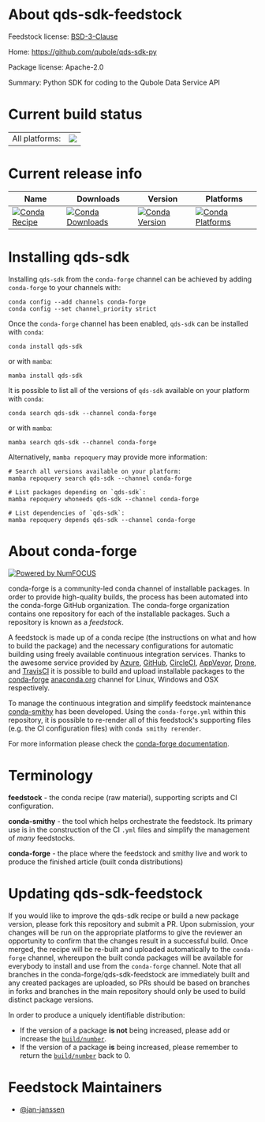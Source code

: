 About qds-sdk-feedstock
=======================

Feedstock license: [BSD-3-Clause](https://github.com/conda-forge/qds-sdk-feedstock/blob/main/LICENSE.txt)

Home: https://github.com/qubole/qds-sdk-py

Package license: Apache-2.0

Summary: Python SDK for coding to the Qubole Data Service API

Current build status
====================


<table><tr><td>All platforms:</td>
    <td>
      <a href="https://dev.azure.com/conda-forge/feedstock-builds/_build/latest?definitionId=4751&branchName=main">
        <img src="https://dev.azure.com/conda-forge/feedstock-builds/_apis/build/status/qds-sdk-feedstock?branchName=main">
      </a>
    </td>
  </tr>
</table>

Current release info
====================

| Name | Downloads | Version | Platforms |
| --- | --- | --- | --- |
| [![Conda Recipe](https://img.shields.io/badge/recipe-qds--sdk-green.svg)](https://anaconda.org/conda-forge/qds-sdk) | [![Conda Downloads](https://img.shields.io/conda/dn/conda-forge/qds-sdk.svg)](https://anaconda.org/conda-forge/qds-sdk) | [![Conda Version](https://img.shields.io/conda/vn/conda-forge/qds-sdk.svg)](https://anaconda.org/conda-forge/qds-sdk) | [![Conda Platforms](https://img.shields.io/conda/pn/conda-forge/qds-sdk.svg)](https://anaconda.org/conda-forge/qds-sdk) |

Installing qds-sdk
==================

Installing `qds-sdk` from the `conda-forge` channel can be achieved by adding `conda-forge` to your channels with:

```
conda config --add channels conda-forge
conda config --set channel_priority strict
```

Once the `conda-forge` channel has been enabled, `qds-sdk` can be installed with `conda`:

```
conda install qds-sdk
```

or with `mamba`:

```
mamba install qds-sdk
```

It is possible to list all of the versions of `qds-sdk` available on your platform with `conda`:

```
conda search qds-sdk --channel conda-forge
```

or with `mamba`:

```
mamba search qds-sdk --channel conda-forge
```

Alternatively, `mamba repoquery` may provide more information:

```
# Search all versions available on your platform:
mamba repoquery search qds-sdk --channel conda-forge

# List packages depending on `qds-sdk`:
mamba repoquery whoneeds qds-sdk --channel conda-forge

# List dependencies of `qds-sdk`:
mamba repoquery depends qds-sdk --channel conda-forge
```


About conda-forge
=================

[![Powered by
NumFOCUS](https://img.shields.io/badge/powered%20by-NumFOCUS-orange.svg?style=flat&colorA=E1523D&colorB=007D8A)](https://numfocus.org)

conda-forge is a community-led conda channel of installable packages.
In order to provide high-quality builds, the process has been automated into the
conda-forge GitHub organization. The conda-forge organization contains one repository
for each of the installable packages. Such a repository is known as a *feedstock*.

A feedstock is made up of a conda recipe (the instructions on what and how to build
the package) and the necessary configurations for automatic building using freely
available continuous integration services. Thanks to the awesome service provided by
[Azure](https://azure.microsoft.com/en-us/services/devops/), [GitHub](https://github.com/),
[CircleCI](https://circleci.com/), [AppVeyor](https://www.appveyor.com/),
[Drone](https://cloud.drone.io/welcome), and [TravisCI](https://travis-ci.com/)
it is possible to build and upload installable packages to the
[conda-forge](https://anaconda.org/conda-forge) [anaconda.org](https://anaconda.org/)
channel for Linux, Windows and OSX respectively.

To manage the continuous integration and simplify feedstock maintenance
[conda-smithy](https://github.com/conda-forge/conda-smithy) has been developed.
Using the ``conda-forge.yml`` within this repository, it is possible to re-render all of
this feedstock's supporting files (e.g. the CI configuration files) with ``conda smithy rerender``.

For more information please check the [conda-forge documentation](https://conda-forge.org/docs/).

Terminology
===========

**feedstock** - the conda recipe (raw material), supporting scripts and CI configuration.

**conda-smithy** - the tool which helps orchestrate the feedstock.
                   Its primary use is in the construction of the CI ``.yml`` files
                   and simplify the management of *many* feedstocks.

**conda-forge** - the place where the feedstock and smithy live and work to
                  produce the finished article (built conda distributions)


Updating qds-sdk-feedstock
==========================

If you would like to improve the qds-sdk recipe or build a new
package version, please fork this repository and submit a PR. Upon submission,
your changes will be run on the appropriate platforms to give the reviewer an
opportunity to confirm that the changes result in a successful build. Once
merged, the recipe will be re-built and uploaded automatically to the
`conda-forge` channel, whereupon the built conda packages will be available for
everybody to install and use from the `conda-forge` channel.
Note that all branches in the conda-forge/qds-sdk-feedstock are
immediately built and any created packages are uploaded, so PRs should be based
on branches in forks and branches in the main repository should only be used to
build distinct package versions.

In order to produce a uniquely identifiable distribution:
 * If the version of a package **is not** being increased, please add or increase
   the [``build/number``](https://docs.conda.io/projects/conda-build/en/latest/resources/define-metadata.html#build-number-and-string).
 * If the version of a package **is** being increased, please remember to return
   the [``build/number``](https://docs.conda.io/projects/conda-build/en/latest/resources/define-metadata.html#build-number-and-string)
   back to 0.

Feedstock Maintainers
=====================

* [@jan-janssen](https://github.com/jan-janssen/)

